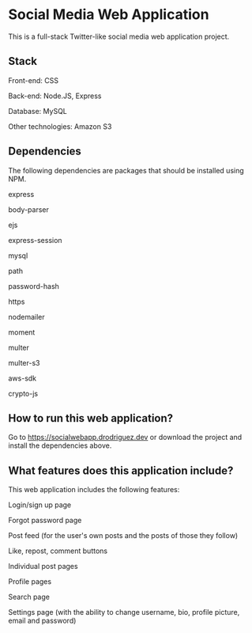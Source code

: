 # Social Media Web Application
This is a full-stack Twitter-like social media web application project.

## Stack
Front-end: CSS

Back-end: Node.JS, Express

Database: MySQL

Other technologies: Amazon S3

## Dependencies
The following dependencies are packages that should be installed using NPM.

express

body-parser

ejs

express-session

mysql

path

password-hash

https

nodemailer

moment

multer

multer-s3

aws-sdk

crypto-js

## How to run this web application?
Go to https://socialwebapp.drodriguez.dev or download the project and install the dependencies above. 

## What features does this application include?
This web application includes the following features:

Login/sign up page

Forgot password page

Post feed (for the user's own posts and the posts of those they follow)

Like, repost, comment buttons

Individual post pages

Profile pages

Search page

Settings page (with the ability to change username, bio, profile picture, email and password)










